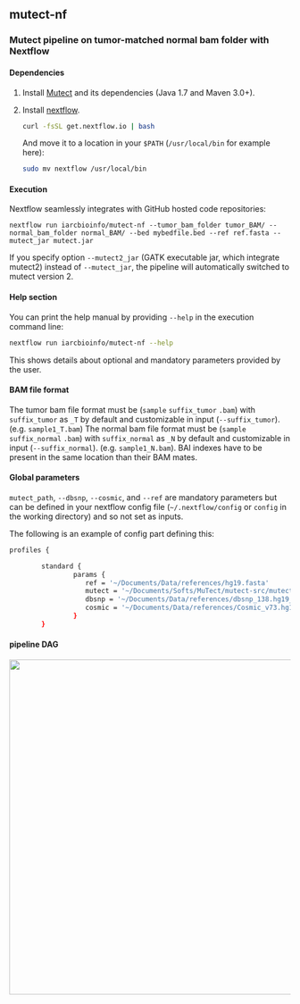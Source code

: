 ## mutect-nf
### Mutect pipeline on tumor-matched normal bam folder with Nextflow

#### Dependencies
1. Install [Mutect](https://github.com/broadinstitute/mutect) and its dependencies (Java 1.7 and Maven 3.0+).

2. Install [nextflow](http://www.nextflow.io/).

	```bash
	curl -fsSL get.nextflow.io | bash
	```
	And move it to a location in your `$PATH` (`/usr/local/bin` for example here):
	```bash
	sudo mv nextflow /usr/local/bin
	```


#### Execution
Nextflow seamlessly integrates with GitHub hosted code repositories:

`nextflow run iarcbioinfo/mutect-nf --tumor_bam_folder tumor_BAM/ --normal_bam_folder normal_BAM/ --bed mybedfile.bed --ref ref.fasta --mutect_jar mutect.jar`

If you specify option `--mutect2_jar` (GATK executable jar, which integrate mutect2) instead of `--mutect_jar`, the pipeline will automatically switched to mutect version 2.

#### Help section
You can print the help manual by providing `--help` in the execution command line:
```bash
nextflow run iarcbioinfo/mutect-nf --help
```
This shows details about optional and mandatory parameters provided by the user.  

#### BAM file format
The tumor bam file format must be (`sample` `suffix_tumor` `.bam`) with `suffix_tumor` as `_T` by default and customizable in input (`--suffix_tumor`). (e.g. `sample1_T.bam`)
The normal bam file format must be (`sample` `suffix_normal` `.bam`) with `suffix_normal` as `_N` by default and customizable in input (`--suffix_normal`). (e.g. `sample1_N.bam`).
BAI indexes have to be present in the same location than their BAM mates.

#### Global parameters
```mutect_path```, ```--dbsnp```, ```--cosmic```, and ```--ref``` are mandatory parameters but can be defined in your nextflow config file (```~/.nextflow/config``` or ```config``` in the working directory) and so not set as inputs.

The following is an example of config part defining this:
```bash
profiles {

        standard {
                params {
                   ref = '~/Documents/Data/references/hg19.fasta'
                   mutect = '~/Documents/Softs/MuTect/mutect-src/mutect/target/mutect-1.1.7.jar'
                   dbsnp = '~/Documents/Data/references/dbsnp_138.hg19_noMT.vcf'
                   cosmic = '~/Documents/Data/references/Cosmic_v73.hg19_noMT.vcf'
                }
        }
```
#### pipeline DAG
<img align="center" src="https://cloud.githubusercontent.com/assets/13535602/22242881/5acb8852-e225-11e6-8954-dc0443729ccc.png" width="600">

